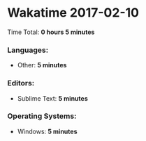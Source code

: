 # Wakatime 2017-02-10

Time Total: **0 hours 5 minutes**

### Languages:
- Other: **5 minutes** 

### Editors:
- Sublime Text: **5 minutes** 

### Operating Systems:
- Windows: **5 minutes** 

